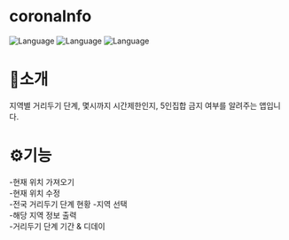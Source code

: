 # coronaInfo
![Language](https://img.shields.io/badge/Language-java-orange.svg) 
![Language](https://img.shields.io/badge/IDE-AndroidStudio-blue.svg)
![Language](https://img.shields.io/badge/File-json-yellow.svg)
<h1>🚀소개</h1>
지역별 거리두기 단계, 몇시까지 시간제한인지, 5인집합 금지 여부를 알려주는 앱입니다.
<h1>⚙기능</h1>
-현재 위치 가져오기<br/>
-현재 위치 수정<br/>
-전국 거리두기 단계 현황
-지역 선택<br/>
-해당 지역 정보 출력<br/>
-거리두기 단계 기간 & 디데이

